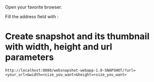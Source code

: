 Open your favorite browser.

Fill the address field with :

# Create snapshot and its thumbnail with width, height and url parameters

<code>http://localhost:8080/websnapshot-webapp-1.0-SNAPSHOT/?url=<your_url>&width=<size_you_want>&height=<size_you_want></code> 